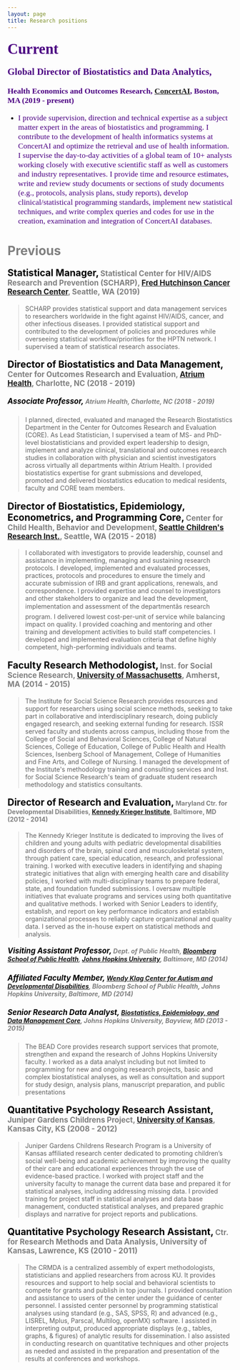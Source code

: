 ```yaml
---
layout: page
title: Research positions 
---
```


### <span style="color:Indigo; font-family:Palatino; font-size:2em;">Current</span>

#### <span style="color:Indigo; font-family:Palatino; font-size:1.50em;">**Global Director of Biostatistics and Data Analytics**,</span>     




#### <span style="color:Indigo; font-family:Palatino; font-size:1.25em;">Health Economics and Outcomes Research, [ConcertAI](https://www.concertai.com/), Boston, MA (2019 - present)</span>     
 
* <span style="color:Indigo; font-family:Palatino; font-size:1.25em;">I provide supervision, direction and technical expertise as a subject matter expert in the areas of biostatistics and programming. I contribute to the development of health informatics systems at ConcertAI and optimize the retrieval and use of health information. I supervise the day-to-day activities of a global team of 10+ analysts working closely with executive scientific staff as well as customers and industry representatives. I provide time and resource estimates, write and review study documents or sections of study documents (e.g., protocols, analysis plans, study reports), develop clinical/statistical programming standards, implement new statistical techniques, and write complex queries and codes for use in the creation, examination and integration of ConcertAI databases.</span> 

# <span style="color:grey">Previous</span> 
#### <span style="color:black; font-size:150%">**Statistical Manager**,</span> <span style="color:grey; font-size:120%"> Statistical Center for HIV/AIDS Research and Prevention (SCHARP), [Fred Hutchinson Cancer Research Center](http://www.fredhutch.org), Seattle, WA (2019)</span> 
  
> SCHARP provides statistical support and data management services to researchers worldwide in the fight against HIV/AIDS, cancer, and other infectious diseases. I provided statistical support and contributed to the development of policies and procedures while overseeing statistical workflow/priorities for the HPTN network. I supervised a team of statistical research associates.  

#### <span style="color:black; font-size:150%">**Director of Biostatistics and Data Management**,</span> <span style="color:grey; font-size:120%"> Center for Outcomes Research and Evaluation, [Atrium Health](https://atriumhealth.org), Charlotte, NC (2018 - 2019)</span>
##### <span style="color:black; font-size:120%">**Associate Professor**,</span> <span style="color:grey; font-size:100%">Atrium Health, Charlotte, NC (2018 - 2019)</span>   
  
> I planned, directed, evaluated and managed the Research Biostatistics Department in the Center for Outcomes Research and Evaluation (CORE). As Lead Statistician, I supervised a team of MS- and PhD-level biostatisticians and provided expert leadership to design, implement and analyze clinical, translational and outcomes research studies in collaboration with physician and scientist investigators across virtually all departments within Atrium Health. I provided biostatistics expertise for grant submissions and developed, promoted and delivered biostatistics education to medical residents, faculty and CORE team members.

#### <span style="color:black; font-size:150%">**Director of Biostatistics, Epidemiology, Econometrics, and Programming Core**,</span> <span style="color:grey; font-size:120%"> Center for Child Health, Behavior and Development, [Seattle Children's Research Inst.](https://www.seattlechildrens.org/research), Seattle, WA (2015 - 2018)</span>

> I collaborated with investigators to provide leadership, counsel and assistance in implementing, managing and sustaining research protocols. I developed, implemented and evaluated processes, practices, protocols and procedures to ensure the timely and accurate submission of IRB and grant applications, renewals, and correspondence. I provided expertise and counsel to investigators and other stakeholders to organize and lead the development, implementation and assessment of the departmentâs research program. I delivered lowest cost-per-unit of service while balancing impact on quality. I provided coaching and mentoring and other training and development activities to build staff competencies. I developed and implemented evaluation criteria that define highly competent, high-performing individuals and teams.

#### <span style="color:black; font-size:150%">**Faculty Research Methodologist**,</span> <span style="color:grey; font-size:120%"> Inst. for Social Science Research, [University of Massachusetts](https://www.umass.edu), Amherst, MA (2014 - 2015)</span>

> The Institute for Social Science Research provides resources and support for researchers using social science methods, seeking to take part in collaborative and interdisciplinary research, doing publicly engaged research, and seeking external funding for research. ISSR served faculty and students across campus, including those from the College of Social and Behavioral Sciences, College of Natural Sciences, College of Education, College of Public Health and Health Sciences, Isenberg School of Management, College of Humanities and Fine Arts, and College of Nursing. I managed the development of the Institute's methodology training and consulting services and Inst. for Social Science Research's team of graduate student research methodology and statistics consultants. 

#### <span style="color:black; font-size:150%">**Director of Research and Evaluation**,</span> <span style="color:grey; font-size:100%"> Maryland Ctr. for Developmental Disabilities, [Kennedy Krieger Institute](https://www.kennedykrieger.org), Baltimore, MD (2012 - 2014)</span>

> The Kennedy Krieger Institute is dedicated to improving the lives of children and young adults with pediatric developmental disabilities and disorders of the brain, spinal cord and musculoskeletal system, through patient care, special education, research, and professional training. I worked with executive leaders in identifying and shaping strategic initiatives that align with emerging health care and disability policies, I worked with multi-disciplinary teams to prepare federal, state, and foundation funded submissions. I oversaw multiple initiatives that evaluate programs and services using both quantitative and qualitative methods. I worked with Senior Leaders to identify, establish, and report on key performance indicators and establish organizational processes to reliably capture organizational and quality data. I served as the in-house expert on statistical methods and analysis.

##### <span style="color:black; font-size:120%">**Visiting Assistant Professor**,</span> <span style="color:grey; font-size:100%"> Dept. of Public Health, [Bloomberg School of Public Health](https://www.jhsph.edu/), [Johns Hopkins University](https://www.jhu.edu), Baltimore, MD (2014)</span>

##### <span style="color:black; font-size:120%">**Affiliated Faculty Member**,</span> <span style="color:grey; font-size:100%"> [Wendy Klag Center for Autism and Developmental Disabilities](https://www.jhsph.edu/research/centers-and-institutes/wendy-klag-center-for-autism-and-developmental-disabilities/), Bloomberg School of Public Health, Johns Hopkins University, Baltimore, MD (2014) </span>

##### <span style="color:black; font-size:120%">**Senior Research Data Analyst**,</span> <span style="color:grey; font-size:100%"> [Biostatistics, Epidemiology, and Data Management Core](http://beadcore.jhu.edu/), Johns Hopkins University, Bayview, MD (2013 - 2015) </span> 
  
> The BEAD Core provides research support services that promote, strengthen and expand the research of Johns Hopkins University faculty. I worked as a data analyst including but not limited to programming for new and ongoing research projects, basic and complex biostatistical analyses, as well as consultation and support for study design, analysis plans, manuscript preparation, and public presentations

#### <span style="color:black; font-size:150%">**Quantitative Psychology Research Assistant**,</span> <span style="color:grey; font-size:120%"> Juniper Gardens Childrens Project, [University of Kansas](https://www.ku.edu), Kansas City, KS (2008 - 2012)</span>

> Juniper Gardens Childrens Research Program is a University of Kansas affiliated research center dedicated to promoting children’s social well-being and academic achievement by improving the quality of their care and educational experiences through the use of evidence-based practice. I worked with project staff and the university faculty to manage the current data base and prepared it for statistical analyses, including addressing missing data. I provided training for project staff in statistical analyses and data base management, conducted statistical analyses, and prepared graphic displays and narrative for project reports and publications. 

#### <span style="color:black; font-size:150%">**Quantitative Psychology Research Assistant**,</span> <span style="color:grey; font-size:120%">  Ctr. for Research Methods and Data Analysis, University of Kansas, Lawrence, KS (2010 - 2011)</span>

> The CRMDA is a centralized assembly of expert methodologists, statisticians and applied researchers from across KU. It provides resources and support to help social and behavioral scientists to compete for grants and publish in top journals. I provided consultation and assistance to users of the center under the guidance of center personnel. I assisted center personnel by programming statistical analyses using standard (e.g., SAS, SPSS, R) and advanced (e.g., LISREL, Mplus, Parscal, Multilog, openMX) software. I assisted in interpreting output, produced appropriate displays (e.g., tables, graphs, & figures) of analytic results for dissemination. I also assisted in conducting research on quantitative techniques and other projects as needed and assisted in the preparation and presentation of the results at conferences and workshops. 
